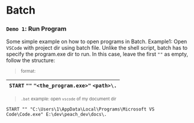 # Batch 


### `Demo 1`: Run Program
Some simple example on how to open programs in Batch. Example1: Open `VSCode` with project dir using batch file.
Unlike the shell script, batch has to specify the program.exe dir to run. In this case, leave the first `""` as empty, follow the structure:

> <sub>format: </sub>

|`START` `""` `"<the_program.exe>"` `<path>\.`|
|:---|

> <sub>`.bat` example: open `vscode` of my document dir</sub>

```BAT
START "" "C:\Users\1\AppData\Local\Programs\Microsoft VS Code\Code.exe" E:\dev\peach_dev\docs\.
```